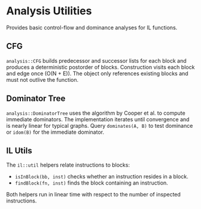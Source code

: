 # Analysis Utilities

Provides basic control-flow and dominance analyses for IL functions.

## CFG

`analysis::CFG` builds predecessor and successor lists for each block and
produces a deterministic postorder of blocks. Construction visits each block and
edge once (O(N + E)). The object only references existing blocks and must not
outlive the function.

## Dominator Tree

`analysis::DominatorTree` uses the algorithm by Cooper et al. to compute
immediate dominators. The implementation iterates until convergence and is
nearly linear for typical graphs. Query `dominates(A, B)` to test dominance or
`idom(B)` for the immediate dominator.

## IL Utils

The `il::util` helpers relate instructions to blocks:

- `isInBlock(bb, inst)` checks whether an instruction resides in a block.
- `findBlock(fn, inst)` finds the block containing an instruction.

Both helpers run in linear time with respect to the number of inspected
instructions.

